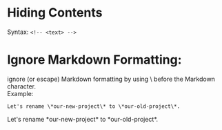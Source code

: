 # Hiding Contents

Syntax: `<!-- <text> -->`

# Ignore Markdown Formatting:

ignore (or escape) Markdown formatting by using \ before the Markdown character.
<br>
Example:

    Let's rename \*our-new-project\* to \*our-old-project\*.

Let's rename \*our-new-project\* to \*our-old-project\*.